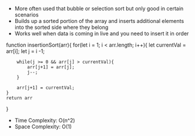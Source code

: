 - More often used that bubble or selection sort but only good in certain scenarios
- Builds up a sorted portion of the array and inserts additional elements into the sorted side where they belong
- Works well when data is coming in live and you need to insert it in order

function insertionSort(arr){
    for(let i = 1; i < arr.length; i++){
        let currentVal = arr[i];
        let j = i -1;

        while(j >= 0 && arr[j] > currentVal){
            arr[j+1] = arr[j];
            j--;
        }

        arr[j+1] = currentVal;
    }
    return arr
}

- Time Complexity: O(n^2)
- Space Complexity: O(1)